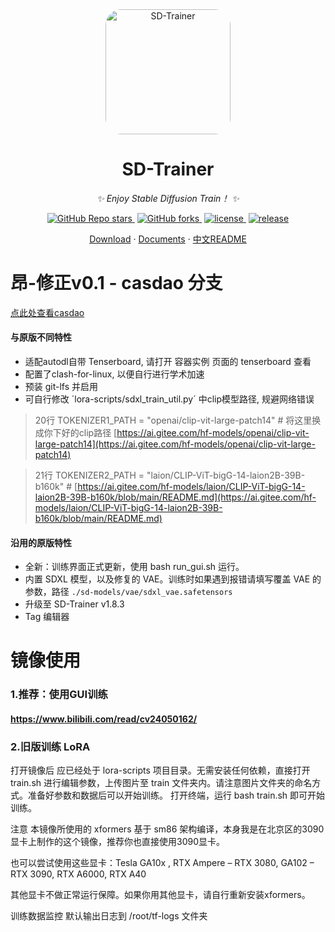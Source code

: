 <div align="center">

<img src="https://github.com/Akegarasu/lora-scripts/assets/36563862/3b177f4a-d92a-4da4-85c8-a0d163061a40" width="200" height="200" alt="SD-Trainer" style="border-radius: 25px">

# SD-Trainer

_✨ Enjoy Stable Diffusion Train！ ✨_

</div>

<p align="center">
  <a href="https://github.com/Akegarasu/lora-scripts" style="margin: 2px;">
    <img alt="GitHub Repo stars" src="https://img.shields.io/github/stars/Akegarasu/lora-scripts">
  </a>
  <a href="https://github.com/Akegarasu/lora-scripts" style="margin: 2px;">
    <img alt="GitHub forks" src="https://img.shields.io/github/forks/Akegarasu/lora-scripts">
  </a>
  <a href="https://raw.githubusercontent.com/Akegarasu/lora-scripts/master/LICENSE" style="margin: 2px;">
    <img src="https://img.shields.io/github/license/Akegarasu/lora-scripts" alt="license">
  </a>
  <a href="https://github.com/Akegarasu/lora-scripts/releases" style="margin: 2px;">
    <img src="https://img.shields.io/github/v/release/Akegarasu/lora-scripts?color=blueviolet&include_prereleases" alt="release">
  </a>
</p>

<p align="center">
  <a href="https://github.com/Akegarasu/lora-scripts/releases">Download</a>
  ·
  <a href="https://github.com/Akegarasu/lora-scripts/blob/main/README.md">Documents</a>
  ·
  <a href="https://github.com/Akegarasu/lora-scripts/blob/main/README-zh.md">中文README</a>
</p>

# 昂-修正v0.1 - casdao 分支

<a href="https://console.casdao.com:9001/#/s-login?refer=1413a7dfa0f77264fe6549b42d078f21dee09629188af2ae357b67eab0728c38">点此处查看casdao</a> 
#### 与原版不同特性

* 适配autodl自带 Tenserboard, 请打开 容器实例 页面的 tenserboard 查看
* 配置了clash-for-linux, 以便自行进行学术加速
* 预装 git-lfs 并启用
* 可自行修改 ´lora-scripts/sdxl_train_util.py´ 中clip模型路径, 规避网络错误

> 20行 TOKENIZER1_PATH = "openai/clip-vit-large-patch14" # 将这里换成你下好的clip路径 [https://ai.gitee.com/hf-models/openai/clip-vit-large-patch14](https://ai.gitee.com/hf-models/openai/clip-vit-large-patch14)

> 21行 TOKENIZER2_PATH = "laion/CLIP-ViT-bigG-14-laion2B-39B-b160k" # [https://ai.gitee.com/hf-models/laion/CLIP-ViT-bigG-14-laion2B-39B-b160k/blob/main/README.md](https://ai.gitee.com/hf-models/laion/CLIP-ViT-bigG-14-laion2B-39B-b160k/blob/main/README.md)

#### 沿用的原版特性

* 全新：训练界面正式更新，使用 bash run_gui.sh 运行。
* 内置 SDXL 模型，以及修复的 VAE。训练时如果遇到报错请填写覆盖 VAE 的参数，路径 `./sd-models/vae/sdxl_vae.safetensors`
* 升级至 SD-Trainer v1.8.3
* Tag 编辑器

# 镜像使用


### 1.推荐：使用GUI训练

#### https://www.bilibili.com/read/cv24050162/

### 2.旧版训练 LoRA

打开镜像后 应已经处于 lora-scripts 项目目录。无需安装任何依赖，直接打开
train.sh 进行编辑参数，上传图片至 train 文件夹内。请注意图片文件夹的命名方式。准备好参数和数据后可以开始训练。
打开终端，运行 bash train.sh 即可开始训练。

注意
本镜像所使用的 xformers 基于 sm86 架构编译，本身我是在北京区的3090显卡上制作的这个镜像，推荐你也直接使用3090显卡。

也可以尝试使用这些显卡：Tesla GA10x , RTX Ampere – RTX 3080, GA102 – RTX 3090, RTX A6000, RTX A40

其他显卡不做正常运行保障。如果你用其他显卡，请自行重新安装xformers。

训练数据监控
默认输出日志到 /root/tf-logs 文件夹
